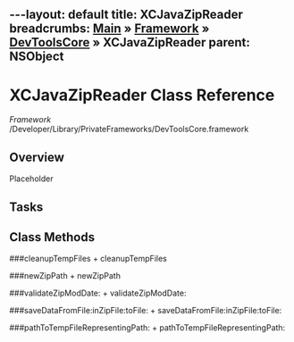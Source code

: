 ---layout: default
title: XCJavaZipReader
breadcrumbs: <a href="/index.html">Main</a> &raquo; <a href="/Frameworks.html">Framework</a> &raquo; <a href="/Frameworks/DevToolsCore.html">DevToolsCore</a> &raquo; XCJavaZipReader
parent: NSObject 
---
# XCJavaZipReader Class Reference

*Framework* /Developer/Library/PrivateFrameworks/DevToolsCore.framework

## Overview

Placeholder

## Tasks

## Class Methods

<a name="+cleanupTempFiles"></a>
###cleanupTempFiles
    + cleanupTempFiles

<a name="+newZipPath"></a>
###newZipPath
    + newZipPath

<a name="+validateZipModDate:"></a>
###validateZipModDate:
    + validateZipModDate:

<a name="+saveDataFromFile:inZipFile:toFile:"></a>
###saveDataFromFile:inZipFile:toFile:
    + saveDataFromFile:inZipFile:toFile:

<a name="+pathToTempFileRepresentingPath:"></a>
###pathToTempFileRepresentingPath:
    + pathToTempFileRepresentingPath:

